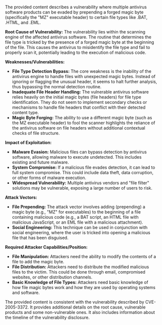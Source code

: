 The provided content describes a vulnerability where multiple antivirus software products can be evaded by prepending a forged magic byte (specifically the "MZ" executable header) to certain file types like .BAT, .HTML, and .EML.

**Root Cause of Vulnerability:** The vulnerability lies within the scanning engine of the affected antivirus software. The routine that determines the file type is tricked by the presence of a forged magic byte at the beginning of the file. This causes the antivirus to misidentify the file type and fail to properly scan it, potentially leading to the execution of malicious code.

**Weaknesses/Vulnerabilities:**
*   **File Type Detection Bypass:** The core weakness is the inability of the antivirus engine to handle files with unexpected magic bytes. Instead of ignoring or flagging the unusual header, it seems to halt further analysis, thus bypassing the normal detection routine.
*   **Inadequate File Header Handling:** The vulnerable antivirus software relies heavily on the initial magic bytes (file headers) for file type identification. They do not seem to implement secondary checks or mechanisms to handle file headers that conflict with their detected content type.
*   **Magic Byte Forging:** The ability to use a different magic byte (such as the MZ executable header) to fool the scanner highlights the reliance of the antivirus software on file headers without additional contextual checks of file structure.

**Impact of Exploitation:**
*   **Malware Evasion:**  Malicious files can bypass detection by antivirus software, allowing malware to execute undetected. This includes existing and future malware.
*   **System Compromise:** If a malicious file evades detection, it can lead to full system compromise. This could include data theft, data corruption, or other forms of malware execution.
*   **Widespread Vulnerability:** Multiple antivirus vendors and "file filter" solutions may be vulnerable, exposing a large number of users to risk.

**Attack Vectors:**
*   **File Prepending:** The attack vector involves adding (prepending) a magic byte (e.g., "MZ" for executables) to the beginning of a file containing malicious code (e.g., a BAT script, an HTML file with malicious JavaScript, or an EML file with a malicious attachment).
*   **Social Engineering:** This technique can be used in conjunction with social engineering, where the user is tricked into opening a malicious file that has been disguised.

**Required Attacker Capabilities/Position:**
*   **File Manipulation:** Attackers need the ability to modify the contents of a file to add the magic byte.
*   **File Distribution:** Attackers need to distribute the modified malicious files to the victim. This could be done through email, compromised websites, or other distribution channels.
*   **Basic Knowledge of File Types:** Attackers need basic knowledge of how file magic bytes work and how they are used by operating systems and software.

The provided content is consistent with the vulnerability described by CVE-2005-3372. It provides additional details on the root cause, vulnerable products and some non-vulnerable ones. It also includes information about the timeline of the vulnerability disclosure.